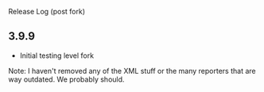 Release Log (post fork)

3.9.9
-----
* Initial testing level fork

Note: I haven't removed any of the XML stuff or the many reporters that are way outdated. We probably should.